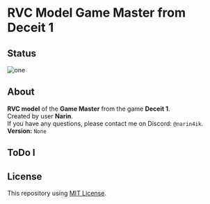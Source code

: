 # RVC Model Game Master from Deceit 1

## Status
![one](https://img.shields.io/github/v/tag/YT-Narin/RVC-Model-Game-Master-Deceit-1)

## About
**RVC model** of the **Game Master** from the game **Deceit 1**.  
Created by user **Narin**.  
If you have any questions, please contact me on Discord: `@narin4ik`.  
**Version:** `None`  

## ToDo l

## License
This repository using [MIT License](https://github.com/YT-Narin/RVC-Model-Game-Master-Deceit-1/blob/main/LICENSE).
